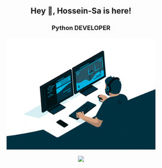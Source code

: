 <h2 title="hey there" align="center"> Hey 👋, Hossein-Sa is here!</h2>
<h3 align="center"> <b > Python </b> DEVELOPER </h3>

<div id="header" align="center">
<img src="hossein-sa-animation.gif" width=400 />
</div>
<p align="center">
    <img src="https://skillicons.dev/icons?i=python,django,flask,celery,redis,postgres,mongodb,html,css,js,bootstrap,git,docker,idea,linux" />
</p>
<!-- <img src="https://github-readme-stats.vercel.app/api?username=hossein-sa&show_icons=true&theme=graywhite&&count_private=true" /> -->
